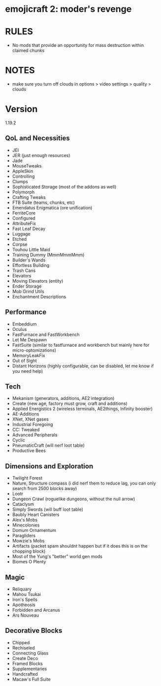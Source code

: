 # emojicraft 2: moder's revenge

# RULES
* No mods that provide an opportunity for mass destruction within claimed chunks

# NOTES
* make sure you turn off clouds in options > video settings > quality > clouds

# Version
1.19.2

## QoL and Necessities 
* JEI
* JER (just enough resources)
* Jade
* MouseTweaks
* AppleSkin
* Controlling
* Clumps
* Sophisticated Storage (most of the addons as well)
* Polymorph
* Crafting Tweaks
* FTB Suite (teams, chunks, etc)
* Emendatus Enigmatica (ore unification)
* FerriteCore
* Configured
* AttributeFix
* Fast Leaf Decay
* Luggage
* Etched
* Corpse
* Touhou Little Maid
* Training Dummy (MmmMmmMmm)
* Builder's Wands
* Effortless Building
* Trash Cans
* Elevators
* Moving Elevators (entity)
* Ender Storage
* Mob Grind Utils
* Enchantment Descriptions

## Performance 
* Embeddium
* Oculus
* FastFurnace and FastWorkbench
* Let Me Despawn
* FastSuite (similar to fastfurnace and workbench but mainly here for micro-optomizations)
* MemoryLeakFix
* Out of Sight
* Distant Horizons (highly configurable, can be disabled, let me know if you need help)

## Tech
* Mekanism (generators, additions, AE2 integration)
* Create (new age, factory must grow, craft and additions)
* Applied Energistics 2 (wireless terminals, AE2things, Infinity booster)
* AE-Additions
* XNet, XNet gases
* Industrial Foregoing
* CC: Tweaked
* Advanced Peripherals
* Cyclic
* PneumaticCraft (will nerf loot table)
* Productive Bees

## Dimensions and Exploration
* Twilight Forest
* Nature, Structure compass (i did nerf them to reduce lag, you can only search from 2500 blocks away)
* Lootr
* Dungeon Crawl (roguelike dungeons, without the null arrow)
* Cataclysm
* Simply Swords (will buff loot table)
* Baubly Heart Canisters
* Alex's Mobs
* Minecolonies
* Domum Ornamentum
* Paragliders
* Mowzie's Mobs
* Artifacts (packet spam shouldnt happen but if it does this is on the chopping block)
* Most of the Yung's "better" world gen mods
* Biomes O Plenty

## Magic 
* Reliquary
* Mahou Tsukai
* Iron's Spells
* Apotheosis
* Forbidden and Arcanus
* Ars Nouveau

## Decorative Blocks
* Chipped
* Rechiseled
* Connecting Glass
* Create Deco
* Framed Blocks
* Supplementaries
* Handcrafted
* Macaw's Full Suite

